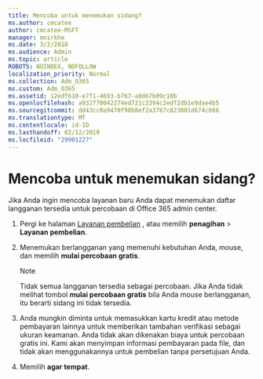 ```yaml
---
title: Mencoba untuk menemukan sidang?
ms.author: cmcatee
author: cmcatee-MSFT
manager: mnirkhe
ms.date: 3/2/2018
ms.audience: Admin
ms.topic: article
ROBOTS: NOINDEX, NOFOLLOW
localization_priority: Normal
ms.collection: Adm_O365
ms.custom: Adm_O365
ms.assetid: 12edf610-e7f1-4693-b767-a8d67b09c10b
ms.openlocfilehash: a932770042274ed721c2394c2edf2db1e9dae4b5
ms.sourcegitcommit: dd43cc0a9470f98b8ef2a3787c823801d674c666
ms.translationtype: MT
ms.contentlocale: id-ID
ms.lasthandoff: 02/12/2019
ms.locfileid: "29901227"
---
```

# <a name="trying-to-find-a-trial"></a>Mencoba untuk menemukan sidang?

Jika Anda ingin mencoba layanan baru Anda dapat menemukan daftar langganan tersedia untuk percobaan di Office 365 admin center.
  
1. Pergi ke halaman [Layanan pembelian](https://go.microsoft.com/fwlink/p/?linkid=868433) , atau memilih **penagihan** \> **Layanan pembelian**.
    
2. Menemukan berlangganan yang memenuhi kebutuhan Anda, mouse, dan memilih **mulai percobaan gratis**.
    
    > [!NOTE]
    > Tidak semua langganan tersedia sebagai percobaan. Jika Anda tidak melihat tombol **mulai percobaan gratis** bila Anda mouse berlangganan, itu berarti sidang ini tidak tersedia. 
  
3. Anda mungkin diminta untuk memasukkan kartu kredit atau metode pembayaran lainnya untuk memberikan tambahan verifikasi sebagai ukuran keamanan. Anda tidak akan dikenakan biaya untuk percobaan gratis ini. Kami akan menyimpan informasi pembayaran pada file, dan tidak akan menggunakannya untuk pembelian tanpa persetujuan Anda.
    
4. Memilih **agar tempat**.
    

